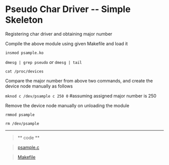 # Pseudo Char Driver -- Simple Skeleton

Registering char driver and obtaining major number

Compile the above module using given Makefile and load it

`insmod psample.ko`

`dmesg | grep pseudo` _or_ `dmesg | tail`

`cat /proc/devices`

Compare the major number from above two commands, and create the device node manually as follows

`mknod c /dev/psample c 250 0`     #assuming assigned major number is 250

Remove the device node manually on unloading the module

`rmmod psample`

`rm /dev/psample`

---

> ** code **

> [psample.c](https://github.com/rajeshsola/emblearning/tree/master/ldd-examples/pseudo-char-driver/step1/psample.c)

> [Makefile](https://github.com/rajeshsola/emblearning/tree/master/ldd-examples/pseudo-char-driver/step1/Makefile)
